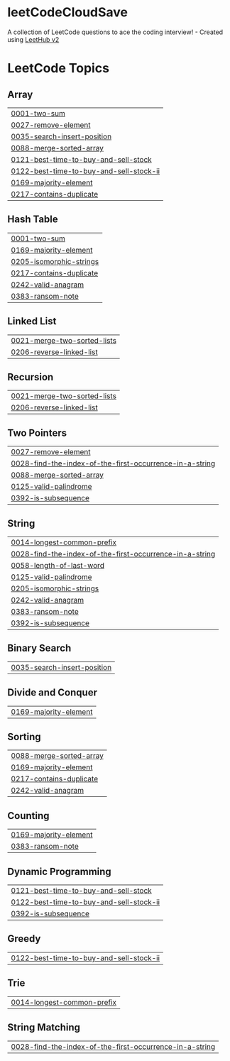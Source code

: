 # leetCodeCloudSave
A collection of LeetCode questions to ace the coding interview! - Created using [LeetHub v2](https://github.com/arunbhardwaj/LeetHub-2.0)

<!---LeetCode Topics Start-->
# LeetCode Topics
## Array
|  |
| ------- |
| [0001-two-sum](https://github.com/haotianw177/leetCodeCloudSave/tree/master/0001-two-sum) |
| [0027-remove-element](https://github.com/haotianw177/leetCodeCloudSave/tree/master/0027-remove-element) |
| [0035-search-insert-position](https://github.com/haotianw177/leetCodeCloudSave/tree/master/0035-search-insert-position) |
| [0088-merge-sorted-array](https://github.com/haotianw177/leetCodeCloudSave/tree/master/0088-merge-sorted-array) |
| [0121-best-time-to-buy-and-sell-stock](https://github.com/haotianw177/leetCodeCloudSave/tree/master/0121-best-time-to-buy-and-sell-stock) |
| [0122-best-time-to-buy-and-sell-stock-ii](https://github.com/haotianw177/leetCodeCloudSave/tree/master/0122-best-time-to-buy-and-sell-stock-ii) |
| [0169-majority-element](https://github.com/haotianw177/leetCodeCloudSave/tree/master/0169-majority-element) |
| [0217-contains-duplicate](https://github.com/haotianw177/leetCodeCloudSave/tree/master/0217-contains-duplicate) |
## Hash Table
|  |
| ------- |
| [0001-two-sum](https://github.com/haotianw177/leetCodeCloudSave/tree/master/0001-two-sum) |
| [0169-majority-element](https://github.com/haotianw177/leetCodeCloudSave/tree/master/0169-majority-element) |
| [0205-isomorphic-strings](https://github.com/haotianw177/leetCodeCloudSave/tree/master/0205-isomorphic-strings) |
| [0217-contains-duplicate](https://github.com/haotianw177/leetCodeCloudSave/tree/master/0217-contains-duplicate) |
| [0242-valid-anagram](https://github.com/haotianw177/leetCodeCloudSave/tree/master/0242-valid-anagram) |
| [0383-ransom-note](https://github.com/haotianw177/leetCodeCloudSave/tree/master/0383-ransom-note) |
## Linked List
|  |
| ------- |
| [0021-merge-two-sorted-lists](https://github.com/haotianw177/leetCodeCloudSave/tree/master/0021-merge-two-sorted-lists) |
| [0206-reverse-linked-list](https://github.com/haotianw177/leetCodeCloudSave/tree/master/0206-reverse-linked-list) |
## Recursion
|  |
| ------- |
| [0021-merge-two-sorted-lists](https://github.com/haotianw177/leetCodeCloudSave/tree/master/0021-merge-two-sorted-lists) |
| [0206-reverse-linked-list](https://github.com/haotianw177/leetCodeCloudSave/tree/master/0206-reverse-linked-list) |
## Two Pointers
|  |
| ------- |
| [0027-remove-element](https://github.com/haotianw177/leetCodeCloudSave/tree/master/0027-remove-element) |
| [0028-find-the-index-of-the-first-occurrence-in-a-string](https://github.com/haotianw177/leetCodeCloudSave/tree/master/0028-find-the-index-of-the-first-occurrence-in-a-string) |
| [0088-merge-sorted-array](https://github.com/haotianw177/leetCodeCloudSave/tree/master/0088-merge-sorted-array) |
| [0125-valid-palindrome](https://github.com/haotianw177/leetCodeCloudSave/tree/master/0125-valid-palindrome) |
| [0392-is-subsequence](https://github.com/haotianw177/leetCodeCloudSave/tree/master/0392-is-subsequence) |
## String
|  |
| ------- |
| [0014-longest-common-prefix](https://github.com/haotianw177/leetCodeCloudSave/tree/master/0014-longest-common-prefix) |
| [0028-find-the-index-of-the-first-occurrence-in-a-string](https://github.com/haotianw177/leetCodeCloudSave/tree/master/0028-find-the-index-of-the-first-occurrence-in-a-string) |
| [0058-length-of-last-word](https://github.com/haotianw177/leetCodeCloudSave/tree/master/0058-length-of-last-word) |
| [0125-valid-palindrome](https://github.com/haotianw177/leetCodeCloudSave/tree/master/0125-valid-palindrome) |
| [0205-isomorphic-strings](https://github.com/haotianw177/leetCodeCloudSave/tree/master/0205-isomorphic-strings) |
| [0242-valid-anagram](https://github.com/haotianw177/leetCodeCloudSave/tree/master/0242-valid-anagram) |
| [0383-ransom-note](https://github.com/haotianw177/leetCodeCloudSave/tree/master/0383-ransom-note) |
| [0392-is-subsequence](https://github.com/haotianw177/leetCodeCloudSave/tree/master/0392-is-subsequence) |
## Binary Search
|  |
| ------- |
| [0035-search-insert-position](https://github.com/haotianw177/leetCodeCloudSave/tree/master/0035-search-insert-position) |
## Divide and Conquer
|  |
| ------- |
| [0169-majority-element](https://github.com/haotianw177/leetCodeCloudSave/tree/master/0169-majority-element) |
## Sorting
|  |
| ------- |
| [0088-merge-sorted-array](https://github.com/haotianw177/leetCodeCloudSave/tree/master/0088-merge-sorted-array) |
| [0169-majority-element](https://github.com/haotianw177/leetCodeCloudSave/tree/master/0169-majority-element) |
| [0217-contains-duplicate](https://github.com/haotianw177/leetCodeCloudSave/tree/master/0217-contains-duplicate) |
| [0242-valid-anagram](https://github.com/haotianw177/leetCodeCloudSave/tree/master/0242-valid-anagram) |
## Counting
|  |
| ------- |
| [0169-majority-element](https://github.com/haotianw177/leetCodeCloudSave/tree/master/0169-majority-element) |
| [0383-ransom-note](https://github.com/haotianw177/leetCodeCloudSave/tree/master/0383-ransom-note) |
## Dynamic Programming
|  |
| ------- |
| [0121-best-time-to-buy-and-sell-stock](https://github.com/haotianw177/leetCodeCloudSave/tree/master/0121-best-time-to-buy-and-sell-stock) |
| [0122-best-time-to-buy-and-sell-stock-ii](https://github.com/haotianw177/leetCodeCloudSave/tree/master/0122-best-time-to-buy-and-sell-stock-ii) |
| [0392-is-subsequence](https://github.com/haotianw177/leetCodeCloudSave/tree/master/0392-is-subsequence) |
## Greedy
|  |
| ------- |
| [0122-best-time-to-buy-and-sell-stock-ii](https://github.com/haotianw177/leetCodeCloudSave/tree/master/0122-best-time-to-buy-and-sell-stock-ii) |
## Trie
|  |
| ------- |
| [0014-longest-common-prefix](https://github.com/haotianw177/leetCodeCloudSave/tree/master/0014-longest-common-prefix) |
## String Matching
|  |
| ------- |
| [0028-find-the-index-of-the-first-occurrence-in-a-string](https://github.com/haotianw177/leetCodeCloudSave/tree/master/0028-find-the-index-of-the-first-occurrence-in-a-string) |
<!---LeetCode Topics End-->